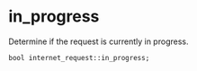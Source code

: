 # in_progress
Determine if the request is currently in progress.

`bool internet_request::in_progress;`
